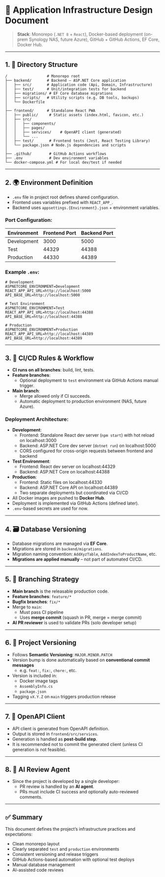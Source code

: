 # 📘 Application Infrastructure Design Document

> **Stack**: Monorepo (`.NET 8` + `React`), Docker-based deployment (on-prem Synology NAS, future Azure), GitHub + GitHub Actions, EF Core, Docker Hub.

---

## 1. 📁 Directory Structure

```
/                  # Monorepo root
├── backend/       # Backend – ASP.NET Core application
│   ├── src/       # Application code (Api, Domain, Infrastructure)
│   ├── test/      # Unit/integration tests for backend
│   ├── migrations/ # EF Core database migrations
│   ├── scripts/   # Utility scripts (e.g. DB tools, backups)
│   └── Dockerfile
│
├── frontend/      # Standalone React PWA
│   ├── public/     # Static assets (index.html, favicon, etc.)
│   ├── src/
│   │   ├── components/
│   │   ├── pages/
│   │   ├── services/    # OpenAPI client (generated)
│   │   └── ...
│   ├── test/       # Frontend tests (Jest, React Testing Library)
│   └── package.json # Node.js dependencies and scripts
│
├── .github/        # GitHub Actions workflows
├── .env            # Dev environment variables
└── docker-compose.yml # For local dev/test if needed
```

---

## 2. 🌍 Environment Definition

- `.env` file in project root defines shared configuration.
- Frontend uses variables prefixed with `REACT_APP_`.
- Backend uses `appsettings.{Environment}.json` + environment variables.

### Port Configuration:

| Environment | Frontend Port | Backend Port |
|-------------|---------------|--------------|
| Development | 3000 | 5000 |
| Test | 44329 | 44388 |
| Production | 44330 | 44389 |

### Example `.env`:

```
# Development
ASPNETCORE_ENVIRONMENT=Development
REACT_APP_API_URL=http://localhost:5000
API_BASE_URL=http://localhost:5000

# Test Environment
ASPNETCORE_ENVIRONMENT=Test
REACT_APP_API_URL=http://localhost:44388
API_BASE_URL=http://localhost:44388

# Production
ASPNETCORE_ENVIRONMENT=Production
REACT_APP_API_URL=http://localhost:44389
API_BASE_URL=http://localhost:44389
```

---

## 3. 🔁 CI/CD Rules & Workflow

- **CI runs on all branches**: build, lint, tests.
- **Feature branches**:
  - Optional deployment to `test` environment via GitHub Actions manual trigger.
- **Main branch**:
  - Merge allowed only if CI succeeds.
  - Automatic deployment to production environment (NAS, future Azure).

### Deployment Architecture:

- **Development**: 
  - Frontend: Standalone React dev server (`npm start`) with hot reload on localhost:3000
  - Backend: ASP.NET Core dev server (`dotnet run`) on localhost:5000
  - CORS configured for cross-origin requests between frontend and backend
- **Test Environment**:
  - Frontend: React dev server on localhost:44329
  - Backend: ASP.NET Core on localhost:44388
- **Production**: 
  - Frontend: Static files on localhost:44330
  - Backend: ASP.NET Core API on localhost:44389
  - Two separate deployments but coordinated via CI/CD
- All Docker images are pushed to **Docker Hub**.
- Deployment is implemented via GitHub Actions (defined later).
- `.env`-based secrets are used for now.

---

## 4. 🗃️ Database Versioning

- Database migrations are managed via **EF Core**.
- Migrations are stored in `backend/migrations`.
- Migration naming convention: `AddXyzTable`, `AddIndexToProductName`, etc.
- **Migrations are applied manually** – not part of automated CI/CD.

---

## 5. 🌿 Branching Strategy

- **Main branch** is the releasable production code.
- **Feature branches**: `feature/*`
- **Bugfix branches**: `fix/*`
- Merge to `main`:
  - Must pass CI pipeline
  - Uses **merge commit** (squash in PR, merge = merge commit)
- **AI PR reviewer** is used to validate PRs (solo developer setup)

---

## 6. 🔖 Project Versioning

- Follows **Semantic Versioning**: `MAJOR.MINOR.PATCH`
- Version bump is done automatically based on **conventional commit messages**
  - e.g. `feat:`, `fix:`, `chore:`, etc.
- Version is included in:
  - Docker image tags
  - `AssemblyInfo.cs`
  - `package.json`
- Tagging `vX.Y.Z` on `main` triggers production release

---

## 7. 🔧 OpenAPI Client

- API client is generated from OpenAPI definition.
- Output is stored in `frontend/src/services`.
- Generation is handled as **post-build step**.
- It is recommended not to commit the generated client (unless CI generation is not feasible).

---

## 8. 🧠 AI Review Agent

- Since the project is developed by a single developer:
  - PR review is handled by an **AI agent**.
  - PRs must include CI success and optionally auto-reviewed comments.

---

## ✅ Summary

This document defines the project’s infrastructure practices and expectations:

- Clean monorepo layout
- Clearly separated `test` and `production` environments
- Consistent versioning and release triggers
- GitHub Actions-based automation with optional test deploys
- Manual database management
- AI-assisted code reviews


